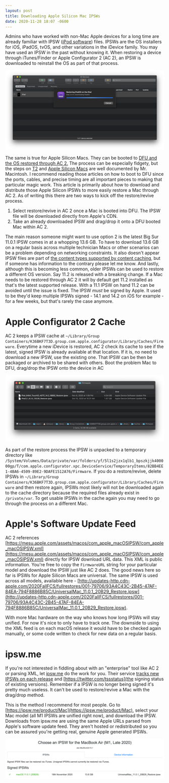 ```yaml
---
layout: post
title: Downloading Apple Silicon Mac IPSWs
date: 2020-11-28 18:07 -0600
---
```


Admins who have worked with non-Mac Apple devices for a long time are already familiar with IPSW ([iPod software](https://en.wikipedia.org/wiki/IPSW)) files. IPSWs are the OS installers for iOS, iPadOS, tvOS, and other variations in the iDevice family. You may have used an IPSW in the past without knowing it. When restoring a device through iTunes/Finder or Apple Configurator 2 (AC 2), an IPSW is downloaded to reinstall the OS as part of that process. 

![IPSW download](/images/ac2_ipsw_download.png)

The same is true for Apple Silicon Macs. They can be booted to [DFU and the OS restored through AC 2.](https://support.apple.com/guide/apple-configurator-2/revive-or-restore-a-mac-with-apple-silicon-apdd5f3c75ad/mac) The process can be especially fidgety, but the steps on [T2](https://mrmacintosh.com/how-to-restore-bridgeos-on-a-t2-mac-how-to-put-a-mac-into-dfu-mode/) and [Apple Silicon Macs](https://mrmacintosh.com/restore-macos-firmware-on-an-apple-silicon-mac-boot-to-dfu-mode/) are well documented by Mr. Macintosh. I recommend reading those articles on how to boot to DFU since the ports, cables, and precise timing are all important pieces to making that particular magic work. This article is primarily about how to download and distribute those Apple Silicon IPSWs to more easily restore a Mac through AC 2. As of writing this there are two ways to kick off the restore/revive process.

1. Select restore/revive in AC 2 once a Mac is booted into DFU. The IPSW file will be downloaded directly from Apple's CDN.
2. Take an already downloaded IPSW and drag/drop it onto a DFU booted Mac within AC 2. 

The main reason someone might want to use option 2 is the latest Big Sur 11.0.1 IPSW comes in at a whopping 13.6 GB. To have to download 13.6 GB on a regular basis across multiple technician Macs or other scenarios can be a problem depending on networking constraints. It also doesn't appear IPSW files are part of [the content types supported by content caching](https://support.apple.com/en-us/HT204675), but if someone has information to the contrary please let me know. And lastly, although this is becoming less common, older IPSWs can be used to restore a different OS version. Say 11.2 is released with a breaking change. If a Mac needs to be restored through AC 2 it will by default get 11.2 installed as that's the latest supported release. With a 11.1 IPSW on hand 11.2 can be avoided until the issue is fixed. The IPSW _must_ be signed by Apple. It used to be they'd keep multiple IPSWs signed - 14.1 and 14.2 on iOS for example - for a few weeks, but that's rarely the case anymore.

# Apple Configurator 2 Cache
AC 2 keeps a IPSW cache at `~/Library/Group Containers/K36BKF7T3D.group.com.apple.configurator/Library/Caches/Firmware`. Everytime a new iDevice is restored, AC 2 check its cache to see if the latest, signed IPSW is already available at that location. If it is, no need to download a new IPSW, use the existing one. That IPSW can be then be packaged or archived to be shared with others. Boot the problem Mac to DFU, drag/drop the IPSW onto the device in AC 

![IPSW download](/images/ac2_firmware_cache.png)

As part of the restore process the IPSW is unpacked to a temporary directory like `/System/Volumes/Data/private/var/folders/yf/5l1s2jzx1qlb1_bpszkjjk400000gp/T/com.apple.configurator.xpc.DeviceService/TemporaryItems/82BB4EE1-4BA6-4509-89E2-9DAFE1512A76/Firmware`. If you do a restore/revive, delete IPSWs in `~/Library/Group Containers/K36BKF7T3D.group.com.apple.configurator/Library/Caches/Firmware` and then restore again, IPSWs most likely will not be downloaded again to the cache directory because the required files already exist in `/private/var`. To get usable IPSWs in the cache again you may need to go through the process on a different Mac.

# Apple's Software Update Feed
AC 2 references [https://mesu.apple.com/assets/macos/com_apple_macOSIPSW/com_apple_macOSIPSW.xml](https://mesu.apple.com/assets/macos/com_apple_macOSIPSW/com_apple_macOSIPSW.xml) directly for IPSW download URL data. This XML is public information. You're free to copy the `FirmwareURL` string for your particular model and download the IPSW just like AC 2 does. The good news here so far is IPSWs for Apple Silicon Macs are universal. The same IPSW is used across all models, available here - [http://updates-http.cdn-apple.com/2020FallFCS/fullrestores/001-79706/93A4C43C-2B45-47AF-84EA-794F8886B85C/UniversalMac_11.0.1_20B29_Restore.ipsw](http://updates-http.cdn-apple.com/2020FallFCS/fullrestores/001-79706/93A4C43C-2B45-47AF-84EA-794F8886B85C/UniversalMac_11.0.1_20B29_Restore.ipsw).

With more Mac hardware on the way who knows how long IPSWs will stay unified. For now it's nice to only have to track one. The downside to using the XML feed is on each macOS release it would have to be checked again manually, or some code written to check for new data on a regular basis.

# ipsw.me
If you're not interested in fiddling about with an "enterprise" tool like AC 2 or parsing XML, let [ipsw.me](https://ipsw.me) do the work for you. Their service [tracks new IPSWs on each release](https://twitter.com/iOSReleases) and [https://twitter.com/tssstatus](the signing status of existing versions). Remember if a IPSW is no longer being signed it's pretty much useless. It can't be used to restore/revive a Mac with the drag/drop method.

This is the method I recommend for most people. Go to [https://ipsw.me/product/Mac](https://ipsw.me/product/Mac), select your Mac model (all M1 IPSWs are unified right now), and download the IPSW. Downloads from ipsw.me are using the same Apple URLs parsed from Apple's software update feed. They aren't hosted or redistributed so you can be assured you're getting real, genuine Apple generated IPSWs.

![IPSW download](/images/ipsw-me.png)
